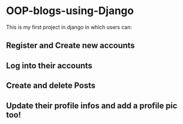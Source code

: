 # OOP-blogs-using-Django
This is my first project in django in which users can:
## Register and Create new accounts
## Log into their accounts
## Create and delete Posts
## Update their profile infos and add a profile pic too!
